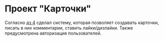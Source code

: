 # Проект "Карточки"

Согласно [дз 4](https://github.com/JUSSIAR/MIPT-1C-React-Course/blob/main/homeworks/homework-04/homework-04.md) сделал систему, которая позволяет создавать карточки, писать в них комментарии, ставить лайки/дизлайки. Также предусмотрена авторизация пользователей.